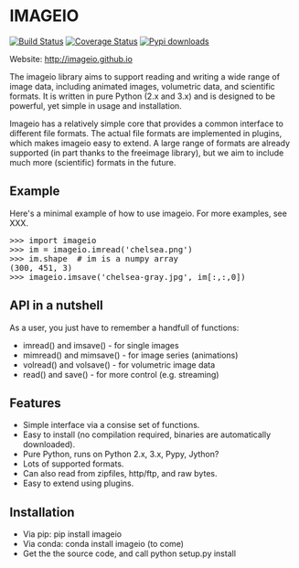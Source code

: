 # IMAGEIO

[![Build Status](https://travis-ci.org/imageio/imageio.svg?branch=master)](https://travis-ci.org/imageio/imageio)
[![Coverage Status](https://coveralls.io/repos/imageio/imageio/badge.png?branch=master)](https://coveralls.io/r/imageio/imageio?branch=master)
[![Pypi downloads](https://pypip.in/d/imageio/badge.png)](https://crate.io/packages/imageio)

Website: http://imageio.github.io

<!-- From below ends up on the website Keep this ---- DIVIDER ---- -->

<p class='summary'>

The imageio library aims to support reading and writing a wide 
range of image data, including animated images, volumetric data, 
and scientific formats. It is written in pure Python (2.x and 3.x) 
and is designed to be powerful, yet simple in usage and installation.
</p>
<p>
Imageio has a relatively simple core that provides a common interface 
to different file formats. The actual file formats are implemented in 
plugins, which makes imageio easy to extend. A large range of formats
are already supported (in part thanks to the freeimage library), but we 
aim to include much more (scientific) formats in the future.
</p>


<h2>Example</h2>
Here's a minimal example of how to use imageio. For more examples, see XXX.
<pre>
>>> import imageio
>>> im = imageio.imread('chelsea.png')
>>> im.shape  # im is a numpy array
(300, 451, 3)
>>> imageio.imsave('chelsea-gray.jpg', im[:,:,0])
</pre>

<h2>API in a nutshell</h2>
As a user, you just have to remember a handfull of functions:

<ul>
    <li>imread() and imsave() - for single images</li>
    <li>mimread() and mimsave() - for image series (animations)</li>
    <li>volread() and volsave() - for volumetric image data</li>
    <li>read() and save() - for more control (e.g. streaming)</li>
</ul>


<h2>Features</h2>
<ul>
    <li>Simple interface via a consise set of functions.</li>
    <li>Easy to install (no compilation required, binaries are automatically downloaded).</li>    
    <li>Pure Python, runs on Python 2.x, 3.x, Pypy, Jython?</li>
    <li>Lots of supported formats.</li>
    <li>Can also read from zipfiles, http/ftp, and raw bytes.</li>
    <li>Easy to extend using plugins.</li>
</ul>


<h2>Installation</h2>

<ul>
    <li>Via pip: <kdb>pip install imageio</kdb></li>
    <li>Via conda: <kdb>conda install imageio</kdb> (to come)</li> 
    <li>Get the the source code, and call <kdb>python setup.py install</kdb>
</ul>

